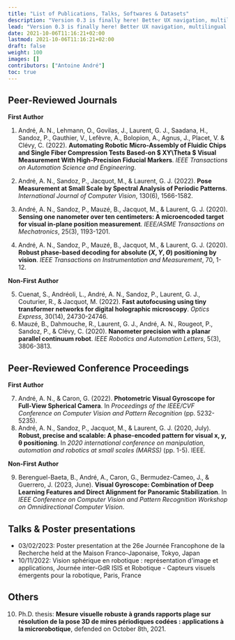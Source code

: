 ```yaml
---
title: "List of Publications, Talks, Softwares & Datasets"
description: "Version 0.3 is finally here! Better UX navigation, multilingual and i18n support, versioned documentation support, dismissible global alert, Mermaid diagrams and visualizations, and more!"
lead: "Version 0.3 is finally here! Better UX navigation, multilingual and i18n support, versioned documentation support, dismissible global alert, Mermaid diagrams and visualizations, and more!"
date: 2021-10-06T11:16:21+02:00
lastmod: 2021-10-06T11:16:21+02:00
draft: false
weight: 100
images: []
contributors: ["Antoine André"]
toc: true
---
```


## Peer-Reviewed Journals

**First Author**

1. André, A. N., Lehmann, O., Govilas, J., Laurent, G. J., Saadana, H., Sandoz, P., Gauthier, V., Lefèvre, A., Bolopion, A., Agnus, J., Placet, V. & Clévy, C. (2022). **Automating Robotic Micro-Assembly of Fluidic Chips and Single Fiber Compression Tests Based-on $ XY\Theta $ Visual Measurement With High-Precision Fiducial Markers**. _IEEE Transactions on Automation Science and Engineering_.

2. André, A. N., Sandoz, P., Jacquot, M., & Laurent, G. J. (2022). **Pose Measurement at Small Scale by Spectral Analysis of Periodic Patterns**. _International Journal of Computer Vision_, 130(6), 1566-1582.
3. André, A. N., Sandoz, P., Mauzé, B., Jacquot, M., & Laurent, G. J. (2020). **Sensing one nanometer over ten centimeters: A microencoded target for visual in-plane position measurement**. _IEEE/ASME Transactions on Mechatronics_, 25(3), 1193-1201.
4. André, A. N., Sandoz, P., Mauzé, B., Jacquot, M., & Laurent, G. J. (2020). **Robust phase-based decoding for absolute $(X,Y,\Theta)$ positioning by vision**. _IEEE Transactions on Instrumentation and Measurement_, 70, 1-12.

**Non-First Author**

5. Cuenat, S., Andréoli, L., André, A. N., Sandoz, P., Laurent, G. J., Couturier, R., & Jacquot, M. (2022). **Fast autofocusing using tiny transformer networks for digital holographic microscopy**. _Optics Express_, 30(14), 24730-24746.
6. Mauzé, B., Dahmouche, R., Laurent, G. J., André, A. N., Rougeot, P., Sandoz, P., & Clévy, C. (2020). **Nanometer precision with a planar parallel continuum robot**. _IEEE Robotics and Automation Letters_, 5(3), 3806-3813.

## Peer-Reviewed Conference Proceedings

**First Author**

7. André, A. N., & Caron, G. (2022). **Photometric Visual Gyroscope for Full-View Spherical Camera**. In _Proceedings of the IEEE/CVF Conference on Computer Vision and Pattern Recognition_ (pp. 5232-5235).
8. André, A. N., Sandoz, P., Jacquot, M., & Laurent, G. J. (2020, July). **Robust, precise and scalable: A phase-encoded pattern for visual x, y, θ positioning**. In _2020 international conference on manipulation, automation and robotics at small scales (MARSS)_ (pp. 1-5). IEEE.

**Non-First Author**

9. Berenguel-Baeta, B., André, A., Caron, G., Bermudez-Cameo, J., & Guerrero, J. (2023, June). **Visual Gyroscope: Combination of Deep Learning Features and Direct Alignment for Panoramic Stabilization**. In _IEEE Conference on Computer Vision and Pattern Recognition Workshop on Omnidirectional Computer Vision_.

## Talks & Poster presentations

- 03/02/2023: Poster presentation at the 26e Journée Francophone de la Recherche held at the Maison Franco-Japonaise, Tokyo, Japan
- 10/11/2022: Vision sphérique en robotique : représentation d'image et applications, Journée inter-GdR ISIS et Robotique - Capteurs visuels émergents pour la robotique, Paris, France

## Others

10. Ph.D. thesis: **Mesure visuelle robuste à grands rapports plage sur résolution de la pose 3D de mires périodiques codées : applications à la microrobotique**, defended on October 8th, 2021.

